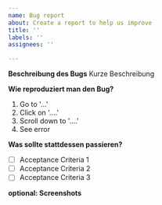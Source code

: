```yaml
---
name: Bug report
about: Create a report to help us improve
title: ''
labels: ''
assignees: ''

---
```


**Beschreibung des Bugs**
Kurze Beschreibung

**Wie reproduziert man den Bug?**
1. Go to '...'
2. Click on '....'
3. Scroll down to '....'
4. See error

**Was sollte stattdessen passieren?**
- [ ] Acceptance Criteria 1
- [ ] Acceptance Criteria 2
- [ ] Acceptance Criteria 3

**optional: Screenshots**
